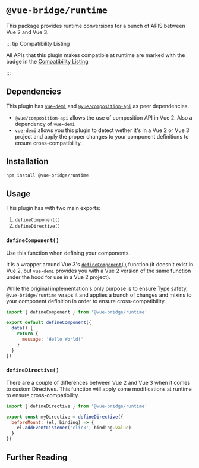 # `@vue-bridge/runtime`

This package provides runtime conversions for a bunch of APIS between Vue 2 and Vue 3.

::: tip Compatibility Listing

All APIs that this plugin makes compatible at runtime are marked with the <plugin /> badge in the [Compatibility Listing](/reference/compatibility/) 

:::

## Dependencies

This plugin has [`vue-demi`](https://github.com/vueuse/vue-demi) and [`@vue/composition-api`](https://github.com/vuejs/composition-api) as peer dependencies.
 * `@vue/composition-api` allows the use of composition API in Vue 2. Also a dependency of `vue-demi`
 * `vue-demi` allows you this plugin to detect wether it's in a Vue 2 or Vue 3 project and apply the proper changes to your component definitions to ensure cross-compatibility.

## Installation

```bash
npm install @vue-bridge/runtime
```


## Usage

This plugin has with two main exports:

1. `defineComponent()`
2. `defineDirective()`

### `defineComponent()`

Use this function when defining your components.

It is a wrapper around Vue 3's [`defineComponent()`](https://v3.vuejs.org/api/global-api.html#definecomponent) function (it doesn't exist in Vue 2, but `vue-demi` provides you with a Vue 2 version of the same function under the hood for use in a Vue 2 project).

While the original implementation's only purpose is to ensure Type safety, `@vue-bridge/runtime` wraps it and applies a bunch of changes and mixins to your component definition in order to ensure cross-compatibility.

```js
import { defineComponent } from '@vue-bridge/runtime'

export default defineComponent({
  data() {
    return {
      message: 'Hello World!'
    }
  }
})
```

### `defineDirective()`

There are a couple of differences between Vue 2 and Vue 3 when it comes to custom Directives. This function will apply some modifications at runtime to ensure cross-compatibility.

```js
import { defineDirective } from '@vue-bridge/runtime'

export const myDirective = defineDirective({
  beforeMount: (el, binding) => {
    el.addEventListener('click', binding.value)
  }
})
```

## Further Reading

<!-- TODO: We will link to how-to guides about authoring components and custom directives later  -->